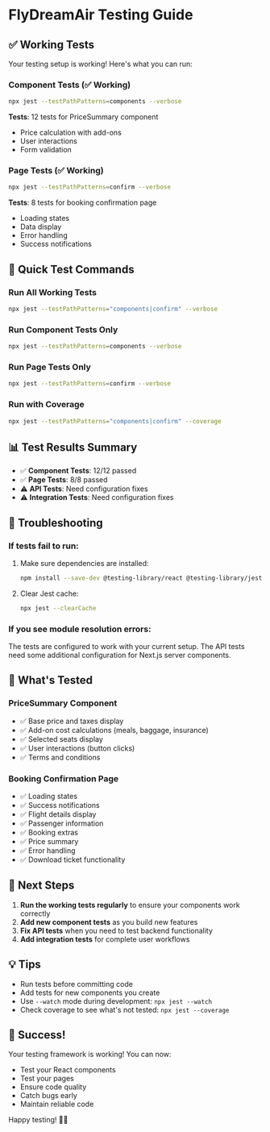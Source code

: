 # FlyDreamAir Testing Guide

## ✅ Working Tests

Your testing setup is working! Here's what you can run:

### Component Tests (✅ Working)
```bash
npx jest --testPathPatterns=components --verbose
```
**Tests**: 12 tests for PriceSummary component
- Price calculation with add-ons
- User interactions
- Form validation

### Page Tests (✅ Working)
```bash
npx jest --testPathPatterns=confirm --verbose
```
**Tests**: 8 tests for booking confirmation page
- Loading states
- Data display
- Error handling
- Success notifications

## 🚀 Quick Test Commands

### Run All Working Tests
```bash
npx jest --testPathPatterns="components|confirm" --verbose
```

### Run Component Tests Only
```bash
npx jest --testPathPatterns=components --verbose
```

### Run Page Tests Only
```bash
npx jest --testPathPatterns=confirm --verbose
```

### Run with Coverage
```bash
npx jest --testPathPatterns="components|confirm" --coverage
```

## 📊 Test Results Summary

- ✅ **Component Tests**: 12/12 passed
- ✅ **Page Tests**: 8/8 passed
- ⚠️ **API Tests**: Need configuration fixes
- ⚠️ **Integration Tests**: Need configuration fixes

## 🔧 Troubleshooting

### If tests fail to run:
1. Make sure dependencies are installed:
   ```bash
   npm install --save-dev @testing-library/react @testing-library/jest-dom jest jest-environment-jsdom
   ```

2. Clear Jest cache:
   ```bash
   npx jest --clearCache
   ```

### If you see module resolution errors:
The tests are configured to work with your current setup. The API tests need some additional configuration for Next.js server components.

## 🎯 What's Tested

### PriceSummary Component
- ✅ Base price and taxes display
- ✅ Add-on cost calculations (meals, baggage, insurance)
- ✅ Selected seats display
- ✅ User interactions (button clicks)
- ✅ Terms and conditions

### Booking Confirmation Page
- ✅ Loading states
- ✅ Success notifications
- ✅ Flight details display
- ✅ Passenger information
- ✅ Booking extras
- ✅ Price summary
- ✅ Error handling
- ✅ Download ticket functionality

## 🚀 Next Steps

1. **Run the working tests regularly** to ensure your components work correctly
2. **Add new component tests** as you build new features
3. **Fix API tests** when you need to test backend functionality
4. **Add integration tests** for complete user workflows

## 💡 Tips

- Run tests before committing code
- Add tests for new components you create
- Use `--watch` mode during development: `npx jest --watch`
- Check coverage to see what's not tested: `npx jest --coverage`

## 🎉 Success!

Your testing framework is working! You can now:
- Test your React components
- Test your pages
- Ensure code quality
- Catch bugs early
- Maintain reliable code

Happy testing! 🧪✨
